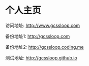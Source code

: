 # 个人主页

访问地址: http://www.gcssloop.com

备份地址1: http://gcssloop.com

备份地址2: http://gcssloop.coding.me

测试地址: http://gcssloop.github.io
